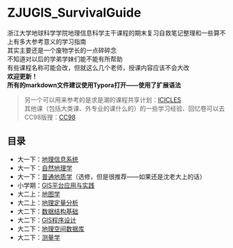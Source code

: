 # ZJUGIS_SurvivalGuide  
浙江大学地球科学学院地理信息科学主干课程的期末复习自救笔记整理和一些算不上有多大参考意义的学习指南  
其实主要还是一个废物学长的一点碎碎念  
不知道对以后的学弟学妹们能不能有所帮助  
有些课程名称可能会改，但就这么几个老师，授课内容应该不会大改  
**欢迎更新！**  
**所有的markdown文件建议使用Typora打开——使用了扩展语法**  
> 另一个可以用来参考的是求是潮的课程共享计划：[ICICLES](https://github.com/QSCTech/zju-icicles)  
> 其他课（包括大类课、外专业的课什么的）的一些学习经验、回忆卷可以去CC98版搜：[CC98](https://www.cc98.org)  
  
## 目录
- 大一下：[地理信息系统](https://github.com/yorktownting/ZJUGIS_SurvivalGuide/tree/master/%E5%9C%B0%E7%90%86%E4%BF%A1%E6%81%AF%E7%B3%BB%E7%BB%9F)  
- 大一下：[自然地理学](https://github.com/yorktownting/ZJUGIS_SurvivalGuide/tree/master/%E8%87%AA%E7%84%B6%E5%9C%B0%E7%90%86%E5%AD%A6)  
- 大一下：[普通地质学](https://github.com/yorktownting/ZJUGIS_SurvivalGuide/tree/master/%E6%99%AE%E9%80%9A%E5%9C%B0%E8%B4%A8%E5%AD%A6)（选修，但是很推荐——如果还是沈老大上的话）  
- 小学期：[GIS平台应用与实践](https://github.com/yorktownting/ZJUGIS_SurvivalGuide/tree/master/GIS%E5%B9%B3%E5%8F%B0%E5%BA%94%E7%94%A8%E4%B8%8E%E5%AE%9E%E8%B7%B5)  
- 大二上：[地图学](https://github.com/yorktownting/ZJUGIS_SurvivalGuide/blob/master/%E5%9C%B0%E5%9B%BE%E5%AD%A6/README.md)  
- 大二上：[地理定量分析](https://github.com/yorktownting/ZJUGIS_SurvivalGuide/tree/master/%E5%9C%B0%E7%90%86%E5%AE%9A%E9%87%8F%E5%88%86%E6%9E%90)  
- 大二下：[数据结构基础](https://github.com/yorktownting/ZJUGIS_SurvivalGuide/tree/master/%E6%95%B0%E6%8D%AE%E7%BB%93%E6%9E%84%E5%9F%BA%E7%A1%80)  
- 大二下：[GIS程序设计](https://github.com/yorktownting/ZJUGIS_SurvivalGuide/tree/master/GIS%E7%A8%8B%E5%BA%8F%E8%AE%BE%E8%AE%A1)  
- 大二下：[地理空间数据库](https://github.com/yorktownting/ZJUGIS_SurvivalGuide/tree/master/%E5%9C%B0%E7%90%86%E7%A9%BA%E9%97%B4%E6%95%B0%E6%8D%AE%E5%BA%93)  
- 大二下：[测量学](https://github.com/yorktownting/ZJUGIS_SurvivalGuide/tree/master/%E6%B5%8B%E9%87%8F%E5%AD%A6)  
